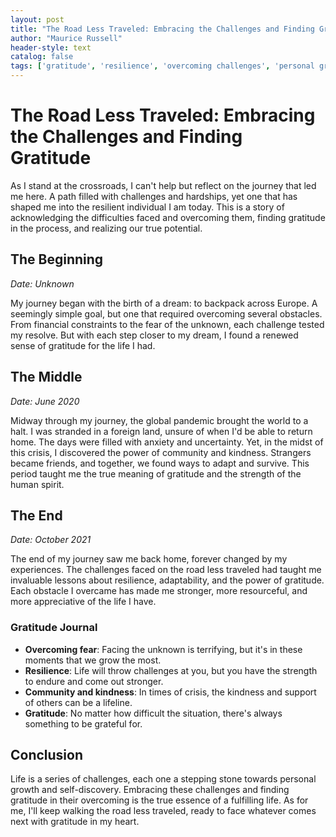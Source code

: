 ```yaml
---
layout: post
title: "The Road Less Traveled: Embracing the Challenges and Finding Gratitude"
author: "Maurice Russell"
header-style: text
catalog: false
tags: ['gratitude', 'resilience', 'overcoming challenges', 'personal growth', 'inspiration']
---
```


# The Road Less Traveled: Embracing the Challenges and Finding Gratitude  

As I stand at the crossroads, I can't help but reflect on the journey that led me here. A path filled with challenges and hardships, yet one that has shaped me into the resilient individual I am today. This is a story of acknowledging the difficulties faced and overcoming them, finding gratitude in the process, and realizing our true potential.  

## The Beginning  

*Date: Unknown*  

My journey began with the birth of a dream: to backpack across Europe. A seemingly simple goal, but one that required overcoming several obstacles. From financial constraints to the fear of the unknown, each challenge tested my resolve. But with each step closer to my dream, I found a renewed sense of gratitude for the life I had.  

## The Middle  

*Date: June 2020*  

Midway through my journey, the global pandemic brought the world to a halt. I was stranded in a foreign land, unsure of when I'd be able to return home. The days were filled with anxiety and uncertainty. Yet, in the midst of this crisis, I discovered the power of community and kindness. Strangers became friends, and together, we found ways to adapt and survive. This period taught me the true meaning of gratitude and the strength of the human spirit.  

## The End  

*Date: October 2021*  

The end of my journey saw me back home, forever changed by my experiences. The challenges faced on the road less traveled had taught me invaluable lessons about resilience, adaptability, and the power of gratitude. Each obstacle I overcame has made me stronger, more resourceful, and more appreciative of the life I have.  

### Gratitude Journal  

- **Overcoming fear**: Facing the unknown is terrifying, but it's in these moments that we grow the most.  
- **Resilience**: Life will throw challenges at you, but you have the strength to endure and come out stronger.  
- **Community and kindness**: In times of crisis, the kindness and support of others can be a lifeline.  
- **Gratitude**: No matter how difficult the situation, there's always something to be grateful for.  

## Conclusion  

Life is a series of challenges, each one a stepping stone towards personal growth and self-discovery. Embracing these challenges and finding gratitude in their overcoming is the true essence of a fulfilling life. As for me, I'll keep walking the road less traveled, ready to face whatever comes next with gratitude in my heart.  
